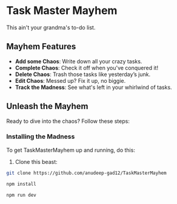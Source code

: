 # Task Master Mayhem

This ain't your grandma's to-do list.

## Mayhem Features

- **Add some Chaos**: Write down all your crazy tasks.
- **Complete Chaos**: Check it off when you've conquered it!
- **Delete Chaos**: Trash those tasks like yesterday’s junk.
- **Edit Chaos**: Messed up? Fix it up, no biggie.
- **Track the Madness**: See what's left in your whirlwind of tasks.

## Unleash the Mayhem

Ready to dive into the chaos? Follow these steps:

### Installing the Madness

To get TaskMasterMayhem up and running, do this:

1. Clone this beast:

```bash
git clone https://github.com/anudeep-gad12/TaskMasterMayhem
```
```bash
npm install
```

```bash
npm run dev
```
